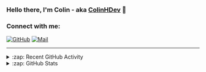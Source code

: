 ### Hello there, I'm Colin - aka [ColinHDev](https://github.com/ColinHDev) 👋

### Connect with me:

<a href="https://github.com/ColinHDev"><img src="https://img.icons8.com/bubbles/60/000000/github.png" alt="GitHub"/></a>
<a href="mailto:colinheidfeld@gmail.com"><img src="https://img.icons8.com/bubbles/60/000000/gmail-new.png" alt="Mail"/></a>


---


<details>
  <summary>:zap: Recent GitHub Activity</summary>

<!--START_SECTION:activity-->
1. 🗣 Commented on [#1962](https://github.com/OpenEnergyPlatform/ontology/issues/1962#issuecomment-2496129677) in [OpenEnergyPlatform/ontology](https://github.com/OpenEnergyPlatform/ontology)
2. 🎉 Merged PR [#1969](https://github.com/OpenEnergyPlatform/ontology/pull/1969) in [OpenEnergyPlatform/ontology](https://github.com/OpenEnergyPlatform/ontology)
3. 🎉 Merged PR [#1970](https://github.com/OpenEnergyPlatform/ontology/pull/1970) in [OpenEnergyPlatform/ontology](https://github.com/OpenEnergyPlatform/ontology)
4. 🗣 Commented on [#1962](https://github.com/OpenEnergyPlatform/ontology/issues/1962#issuecomment-2481756756) in [OpenEnergyPlatform/ontology](https://github.com/OpenEnergyPlatform/ontology)
5. 💪 Opened PR [#1970](https://github.com/OpenEnergyPlatform/ontology/pull/1970) in [OpenEnergyPlatform/ontology](https://github.com/OpenEnergyPlatform/ontology)
6. 💪 Opened PR [#1969](https://github.com/OpenEnergyPlatform/ontology/pull/1969) in [OpenEnergyPlatform/ontology](https://github.com/OpenEnergyPlatform/ontology)
7. 🗣 Commented on [#1962](https://github.com/OpenEnergyPlatform/ontology/issues/1962#issuecomment-2467103218) in [OpenEnergyPlatform/ontology](https://github.com/OpenEnergyPlatform/ontology)
8. 🔒 Closed issue [#1934](https://github.com/OpenEnergyPlatform/ontology/issues/1934) in [OpenEnergyPlatform/ontology](https://github.com/OpenEnergyPlatform/ontology)
9. 🎉 Merged PR [#1955](https://github.com/OpenEnergyPlatform/ontology/pull/1955) in [OpenEnergyPlatform/ontology](https://github.com/OpenEnergyPlatform/ontology)
10. 🎉 Merged PR [#1961](https://github.com/OpenEnergyPlatform/ontology/pull/1961) in [OpenEnergyPlatform/ontology](https://github.com/OpenEnergyPlatform/ontology)
<!--END_SECTION:activity-->

</details>

<details>
  <summary>:zap: GitHub Stats</summary>

  <img alt="ColinHDev's GitHub Stats" src="https://github-readme-stats.vercel.app/api?username=ColinHDev&theme=dark&count_private=true&show_icons=true&hide_rank=true&include_all_commits=true" />
  <img alt="ColinHDev's GitHub Stats" src="https://github-readme-stats.vercel.app/api/top-langs/?username=ColinHDev&theme=dark&show_icons=true" />
  <img alt="ColinHDev's GitHub Stats" src="https://github-profile-trophy.vercel.app/?username=ColinHDev&theme=darkhub" />

</details>
